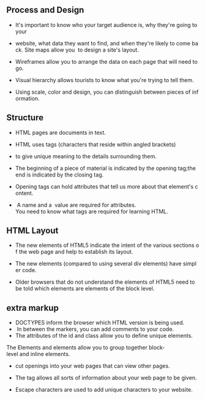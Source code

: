 ## Process and Design

- It's important to know who your target audience is, why they're going to your 

- website, what data they want to find, and when they're likely to come back. Site maps allow you  to design a site's layout. 

- Wireframes allow you to arrange the data on each page that will need to go. 
 
- Visual hierarchy allows tourists to know what you're trying to tell them. 

- Using scale, color and design, you can distinguish between pieces of information. 

## Structure 
- HTML pages are documents in text. 

- HTML uses tags (characters that reside within angled brackets) 
- to give unique meaning to the details surrounding them. 

- The beginning of a piece of material is indicated by the opening tag;the end is indicated by the closing tag. 
 - Opening tags can hold attributes that tell us more about that element's content. 

-  A name and a 
value are required for attributes. 
You need to know what tags are required for learning HTML.

## HTML Layout
- The new elements of HTML5 indicate the intent of the various sections of the web page and help to establish its layout. 

- The new elements (compared to using several div elements) have simpler code. 

-   Older browsers that do not understand the elements of HTML5 need to be told which elements are elements of the block level. 

## extra markup
- DOCTYPES inform the browser which HTML version is being used. 
-  In between the markers, you can add comments to your code. 
- The attributes of the id and class allow you to define unique elements. 

The Elements and elements allow you to group together block-level and inline elements. 
- cut openings into your web pages that can view other pages. 

- The tag allows all sorts of information about your web page to be given. 

- Escape characters are used to add unique characters to your website.